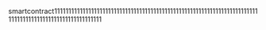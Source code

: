 smartcontract111111111111111111111111111111111111111111111111111111111111111111111111111111111111111111111111111111111
